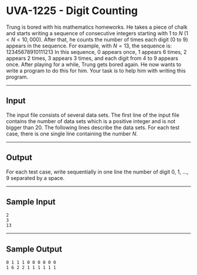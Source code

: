 # UVA-1225 - Digit Counting

Trung is bored with his mathematics homeworks. He takes a piece of chalk and starts writing a sequence of consecutive integers starting with 1 to $N$ ($1 < N < 10,000$). After that, he counts the number of times each digit (0 to 9) appears in the sequence. For example, with $N = 13$, the sequence is: $12345678910111213$
In this sequence, 0 appears once, 1 appears 6 times, 2 appears 2 times, 3 appears 3 times, and each digit from 4 to 9 appears once. After playing for a while, Trung gets bored again. He now wants to write a program to do this for him. Your task is to help him with writing this program.

---
## Input

The input file consists of several data sets. The first line of the input file contains the number of data sets which is a positive integer and is not bigger than 20. The following lines describe the data sets. For each test case, there is one single line containing the number $N$.

---
## Output

For each test case, write sequentially in one line the number of digit 0, 1, ..., 9 separated by a space.

---
## Sample Input

```
2
3
13
```

---
## Sample Output

```
0 1 1 1 0 0 0 0 0 0
1 6 2 2 1 1 1 1 1 1
```